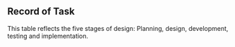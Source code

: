 Record of Task
---------
This table reflects the five stages of design: Planning, design, development, testing and implementation.
